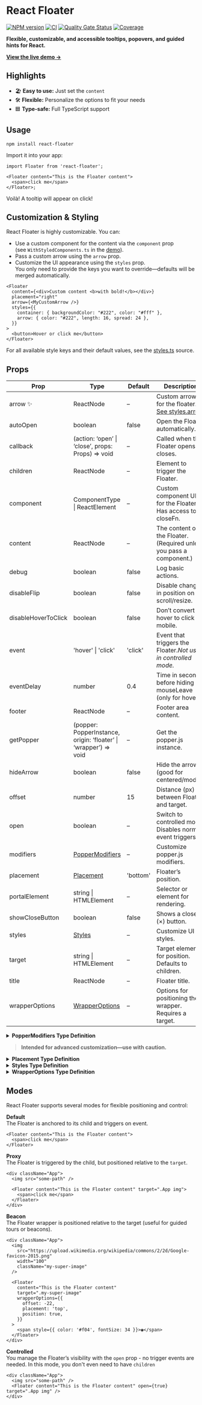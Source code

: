 # React Floater

[![NPM version](https://badge.fury.io/js/react-floater.svg)](https://www.npmjs.com/package/react-floater) [![CI](https://github.com/gilbarbara/react-floater/actions/workflows/main.yml/badge.svg)](https://github.com/gilbarbara/react-floater/actions/workflows/main.yml) [![Quality Gate Status](https://sonarcloud.io/api/project_badges/measure?project=gilbarbara_react-floater&metric=alert_status)](https://sonarcloud.io/summary/new_code?id=gilbarbara_react-floater) [![Coverage](https://sonarcloud.io/api/project_badges/measure?project=gilbarbara_react-floater&metric=coverage)](https://sonarcloud.io/summary/new_code?id=gilbarbara_react-floater)

**Flexible, customizable, and accessible tooltips, popovers, and guided hints for React.**

[**View the live demo →**](https://codesandbox.io/s/github/gilbarbara/react-floater/tree/main/demo)

## Highlights

- 🏖 **Easy to use:** Just set the `content`
- 🛠 **Flexible:** Personalize the options to fit your needs
- 🟦 **Type-safe:** Full TypeScript support

## Usage

```shell
npm install react-floater
```

Import it into your app:

```tsx
import Floater from 'react-floater';

<Floater content="This is the Floater content">
  <span>click me</span>
</Floater>;
```

Voilà! A tooltip will appear on click!

## Customization & Styling

React Floater is highly customizable. You can:

- Use a custom component for the content via the `component` prop  
  (see `WithStyledComponents.ts` in the [demo](https://codesandbox.io/s/github/gilbarbara/react-floater/tree/main/demo)).
- Pass a custom arrow using the `arrow` prop.
- Customize the UI appearance using the `styles` prop.  
  You only need to provide the keys you want to override—defaults will be merged automatically.

```tsx
<Floater
  content={<div>Custom content <b>with bold!</b></div>}
  placement="right"
  arrow={<MyCustomArrow />}
  styles={{
    container: { backgroundColor: "#222", color: "#fff" },
    arrow: { color: "#222", length: 16, spread: 24 },
  }}
>
  <button>Hover or click me</button>
</Floater>
```
For all available style keys and their default values, see the [styles.ts](src/modules/styles.ts) source.

## Props

| **Prop**            | **Type**                                                     | **Default** | **Description**                                              |
|---------------------| ------------------------------------------------------------ | ----------- | ------------------------------------------------------------ |
| arrow ✨              | ReactNode                                                    | –           | Custom arrow for the floater. [See styles.arrow](#styles-type-definition) |
| autoOpen            | boolean                                                      | false       | Open the Floater automatically.                              |
| callback            | (action: ‘open’ \| ‘close’, props: Props) => void            | –           | Called when the Floater opens or closes.                     |
| children            | ReactNode                                                    | –           | Element to trigger the Floater.                              |
| component           | ComponentType \| ReactElement                                | –           | Custom component UI for the Floater. Has access to closeFn.  |
| content             | ReactNode                                                    | –           | The content of the Floater. (Required unless you pass a component.) |
| debug               | boolean                                                      | false       | Log basic actions.                                           |
| disableFlip         | boolean                                                      | false       | Disable changes in position on scroll/resize.                |
| disableHoverToClick | boolean                                                      | false       | Don’t convert hover to click on mobile.                      |
| event               | 'hover' \| 'click'                                           | 'click'     | Event that triggers the Floater.*Not used in controlled mode.* |
| eventDelay          | number                                                       | 0.4         | Time in seconds before hiding on mouseLeave (only for hover). |
| footer              | ReactNode                                                    | –           | Footer area content.                                         |
| getPopper           | (popper: PopperInstance, origin: ‘floater’ \| ‘wrapper’) => void | –           | Get the popper.js instance.                                  |
| hideArrow           | boolean                                                      | false       | Hide the arrow (good for centered/modal).                    |
| offset              | number                                                       | 15          | Distance (px) between Floater and target.                    |
| open                | boolean                                                      | –           | Switch to controlled mode. Disables normal event triggers.   |
| modifiers           | [PopperModifiers](#poppermodifiers-type-definition)          | –           | Customize popper.js modifiers.                               |
| placement           | [Placement](#placement-type-definition)                      | 'bottom'    | Floater’s position.                                          |
| portalElement       | string \| HTMLElement                                        | –           | Selector or element for rendering.                           |
| showCloseButton     | boolean                                                      | false       | Shows a close (×) button.                                    |
| styles              | [Styles](#styles-type-definition)                            | –           | Customize UI styles.                                         |
| target              | string \| HTMLElement                                        | –           | Target element for position. Defaults to children.           |
| title               | ReactNode                                                    | –           | Floater title.                                               |
| wrapperOptions      | [WrapperOptions](#wrapperoptions-type-definition)            | –           | Options for positioning the wrapper. Requires a target.      |

<details>
	<summary><b id="poppermodifiers-type-definition">PopperModifiers Type Definition</b></summary>

```typescript
interface PopperModifiers {
  applyStyles?: Partial<ApplyStylesModifier>;
  arrow?: Partial<ArrowModifier>;
  computeStyles?: Partial<ComputeStylesModifier>;
  eventListeners?: Partial<EventListenersModifier>;
  flip?: Partial<FlipModifier>;
  hide?: Partial<HideModifier>;
  offset?: Partial<OffsetModifier>;
  popperOffsets?: Partial<PopperOffsetsModifier>;
  preventOverflow?: Partial<PreventOverflowModifier>;
}
```

</details>

> **Intended for advanced customization—use with caution.**

<details>
<summary><b id="placement-type-definition">Placement Type Definition</b></summary>

```typescript
type Placement = 
| "auto" | "auto-start" | "auto-end"
| "top" | "top-start" | "top-end"
| "bottom" | "bottom-start" | "bottom-end"
| "right"| "right-start" | "right-end"
| "left" | "left-start" | "left-end"
| "center"
```

</details>


<details>
<summary><b id="styles-type-definition">Styles Type Definition</b></summary>

```typescript
interface Styles {
  arrow: CSSProperties & {
    length: number;
    spread: number;
  };
  close: CSSProperties;
  container: CSSProperties;
  content: CSSProperties;
  floater: CSSProperties;
  floaterCentered: CSSProperties;
  floaterClosing: CSSProperties;
  floaterOpening: CSSProperties;
  floaterWithAnimation: CSSProperties;
  floaterWithComponent: CSSProperties;
  footer: CSSProperties;
  options: {
    zIndex: number;
  };
  title: CSSProperties;
  wrapper: CSSProperties;
  wrapperPosition: CSSProperties;
}
```

</details>

<details>
  <summary><b id="wrapperoptions-type-definition">WrapperOptions Type Definition</b></summary>

```typescript
interface WrapperOptions {
  offset: number; // The distance between the wrapper and the target. It can be a negative value.
  placement: string; // the same options as above, except center
  position: boolean; // Set to true to position the wrapper
}
```

</details>

## Modes

React Floater supports several modes for flexible positioning and control:

**Default**  
The Floater is anchored to its child and triggers on event.

```tsx
<Floater content="This is the Floater content">
  <span>click me</span>
</Floater>
```

**Proxy**  
The Floater is triggered by the child, but positioned relative to the `target`.

```tsx
<div className="App">
  <img src="some-path" />

  <Floater content="This is the Floater content" target=".App img">
    <span>click me</span>
  </Floater>
</div>
```

**Beacon**  
The Floater wrapper is positioned relative to the target (useful for guided tours or beacons).

```tsx
<div className="App">
  <img
    src="https://upload.wikimedia.org/wikipedia/commons/2/2d/Google-favicon-2015.png"
    width="100"
    className="my-super-image"
  />

  <Floater
    content="This is the Floater content"
    target=".my-super-image"
    wrapperOptions={{
      offset: -22,
      placement: 'top',
      position: true,
    }}
  >
    <span style={{ color: '#f04', fontSize: 34 }}>◉</span>
  </Floater>
</div>
```

**Controlled**  
You manage the Floater’s visibility with the `open` prop - no trigger events are needed.
In this mode, you don't even need to have `children`

```tsx
<div className="App">
  <img src="some-path" />
  <Floater content="This is the Floater content" open={true} target=".App img" />
</div>
```
